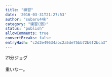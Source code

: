 ```yaml
---
title: "練習"
date: '2016-03-31T21:27:53'
author: "subaru44k"
category: "練習(弱)"
status: "publish"
allowComments: true
convertBreaks: false
entryHash: "c2d2e49634abc2a5de75bb72b6f2bca3"
---
```

21分ジョグ<br>
<br>
重いなー。
